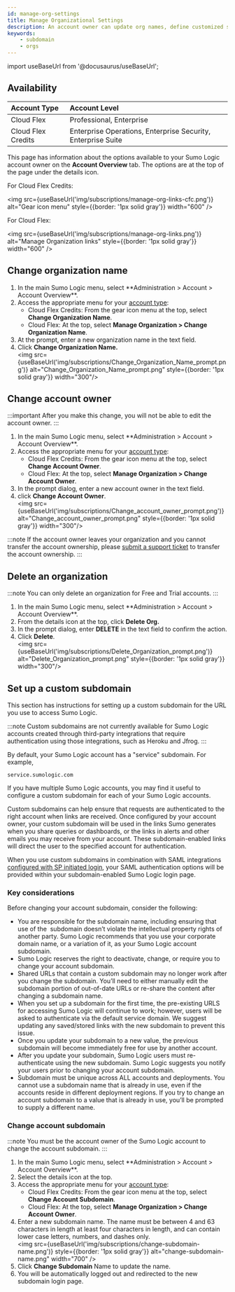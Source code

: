```yaml
---
id: manage-org-settings
title: Manage Organizational Settings
description: An account owner can update org names, define customized subdomain names, delete orgs, and change the account owner.
keywords:
    - subdomain
    - orgs 
---
```


import useBaseUrl from '@docusaurus/useBaseUrl';


## Availability

| Account Type | Account Level |
|:--------------------|:--------------------------------------------------------------|
| Cloud Flex | Professional, Enterprise |
| Cloud Flex Credits | Enterprise Operations, Enterprise Security, Enterprise Suite |

This page has information about the options available to your Sumo Logic account owner on the **Account Overview** tab. The options are at the top of the page under the details icon.

For Cloud Flex Credits:

<img src={useBaseUrl('img/subscriptions/manage-org-links-cfc.png')} alt="Gear icon menu" style={{border: '1px solid gray'}} width="600" />

For Cloud Flex:

<img src={useBaseUrl('img/subscriptions/manage-org-links.png')} alt="Manage Organization links" style={{border: '1px solid gray'}} width="600" />

## Change organization name

1. <!--Kanso [**Classic UI**](/docs/get-started/sumo-logic-ui/). Kanso--> In the main Sumo Logic menu, select **Administration > Account > Account Overview**. <!--Kanso <br/> [**New UI**](/docs/get-started/sumo-logic-ui-new/). In the top menu select **Administration**, and then under **Account** select **Account Overview**. You can also click the **Go To...** menu at the top of the screen and select **Account Overview**. Kanso--> 
1. Access the appropriate menu for your [account type](#availability):
     * Cloud Flex Credits: From the gear icon menu at the top, select **Change Organization Name**.
     * Cloud Flex: At the top, select **Manage Organization > Change Organization Name**.
1. At the prompt, enter a new organization name in the text field.
1. Click **Change Organization Name.** <br/><img src={useBaseUrl('img/subscriptions/Change_Organization_Name_prompt.png')} alt="Change_Organization_Name_prompt.png" style={{border: '1px solid gray'}} width="300"/>

## Change account owner

:::important
After you make this change, you will not be able to edit the account owner.
:::

1. <!--Kanso [**Classic UI**](/docs/get-started/sumo-logic-ui/). Kanso--> In the main Sumo Logic menu, select **Administration > Account > Account Overview**. <!--Kanso <br/> [**New UI**](/docs/get-started/sumo-logic-ui-new/). In the top menu select **Administration**, and then under **Account** select **Account Overview**. You can also click the **Go To...** menu at the top of the screen and select **Account Overview**. Kanso-->
1. Access the appropriate menu for your [account type](#availability):
     * Cloud Flex Credits: From the gear icon menu at the top, select **Change Account Owner**.
     * Cloud Flex: At the top, select **Manage Organization > Change Account Owner**.
1. In the prompt dialog, enter a new account owner in the text field.
1. click **Change Account Owner**. <br/><img src={useBaseUrl('img/subscriptions/Change_account_owner_prompt.png')} alt="Change_account_owner_prompt.png" style={{border: '1px solid gray'}} width="300"/>

:::note
If the account owner leaves your organization and you cannot transfer the account ownership, please [submit a support ticket](https://support.sumologic.com/support/s) to transfer the account ownership.
:::

## Delete an organization

:::note
You can only delete an organization for Free and Trial accounts.
:::

1. <!--Kanso [**Classic UI**](/docs/get-started/sumo-logic-ui/). Kanso--> In the main Sumo Logic menu, select **Administration > Account > Account Overview**. <!--Kanso <br/> [**New UI**](/docs/get-started/sumo-logic-ui-new/). In the top menu select **Administration**, and then under **Account** select **Account Overview**. You can also click the **Go To...** menu at the top of the screen and select **Account Overview**. Kanso-->
1. From the details icon at the top, click **Delete Org.**
1. In the prompt dialog, enter **DELETE** in the text field to confirm the action.
1. Click **Delete**. <br/><img src={useBaseUrl('img/subscriptions/Delete_Organization_prompt.png')} alt="Delete_Organization_prompt.png" style={{border: '1px solid gray'}} width="300"/>


## Set up a custom subdomain

This section has instructions for setting up a custom subdomain for the URL you use to access Sumo Logic.

:::note
Custom subdomains are not currently available for Sumo Logic accounts created through third-party integrations that require authentication using those integrations, such as Heroku and Jfrog.
:::

By default, your Sumo Logic account has a "service" subdomain. For example, 

```
service.sumologic.com
```  

If you have multiple Sumo Logic accounts, you may find it useful to configure a custom subdomain for each of your Sumo Logic accounts.

Custom subdomains can help ensure that requests are authenticated to the right account when links are received. Once configured by your account owner, your custom subdomain will be used in the links Sumo generates when you share queries or dashboards, or the links in alerts and other emails you may receive from your account. These subdomain-enabled links will direct the user to the specified account for authentication.

When you use custom subdomains in combination with SAML integrations [configured with SP initiated login](../security/saml/set-up-saml.md), your SAML authentication options will be provided within your subdomain-enabled Sumo Logic login page.

### Key considerations

Before changing your account subdomain, consider the following:  

* You are responsible for the subdomain name, including ensuring that use of the  subdomain doesn’t violate the intellectual property rights of another party. Sumo Logic recommends that you use your corporate domain name, or a variation of it, as your Sumo Logic account subdomain.
* Sumo Logic reserves the right to deactivate, change, or require you to change your account subdomain. 
* Shared URLs that contain a custom subdomain may no longer work after you change the subdomain. You’ll need to either manually edit the subdomain portion of out-of-date URLs or re-share the content after changing a subdomain name.  
* When you set up a subdomain for the first time, the pre-existing URLS for accessing Sumo Logic will continue to work; however, users will be asked to authenticate via the default service domain. We suggest updating any saved/stored links with the new subdomain to prevent this issue. 
* Once you update your subdomain to a new value, the previous subdomain will become immediately free for use by another account.
* After you update your subdomain, Sumo Logic users must re-authenticate using the new subdomain. Sumo Logic suggests you notify your users prior to changing your account subdomain. 
* Subdomain must be unique across ALL accounts and deployments. You cannot use a subdomain name that is already in use, even if the accounts reside in different deployment regions. If you try to change an account subdomain to a value that is already in use, you’ll be prompted to supply a different name.

### Change account subdomain 

:::note
You must be the account owner of the Sumo Logic account to change the account subdomain.
:::

1. <!--Kanso [**Classic UI**](/docs/get-started/sumo-logic-ui/). Kanso--> In the main Sumo Logic menu, select **Administration > Account > Account Overview**. <!--Kanso <br/> [**New UI**](/docs/get-started/sumo-logic-ui-new/). In the top menu select **Administration**, and then under **Account** select **Account Overview**. You can also click the **Go To...** menu at the top of the screen and select **Account Overview**. Kanso-->
1. Select the details icon at the top.
1. Access the appropriate menu for your [account type](#availability):
     * Cloud Flex Credits: From the gear icon menu at the top, select **Change Account Subdomain**.
     * Cloud Flex: At the top, select **Manage Organization > Change Account Owner**.
1. Enter a new subdomain name. The name must be between 4 and 63 characters in length at least four characters in length, and can contain lower case letters, numbers, and dashes only. <br/><img src={useBaseUrl('img/subscriptions/change-subdomain-name.png')} style={{border: '1px solid gray'}} alt="change-subdomain-name.png" width="700" />
1. Click **Change Subdomain** Name to update the name.
1. You will be automatically logged out and redirected to the new subdomain login page. 

